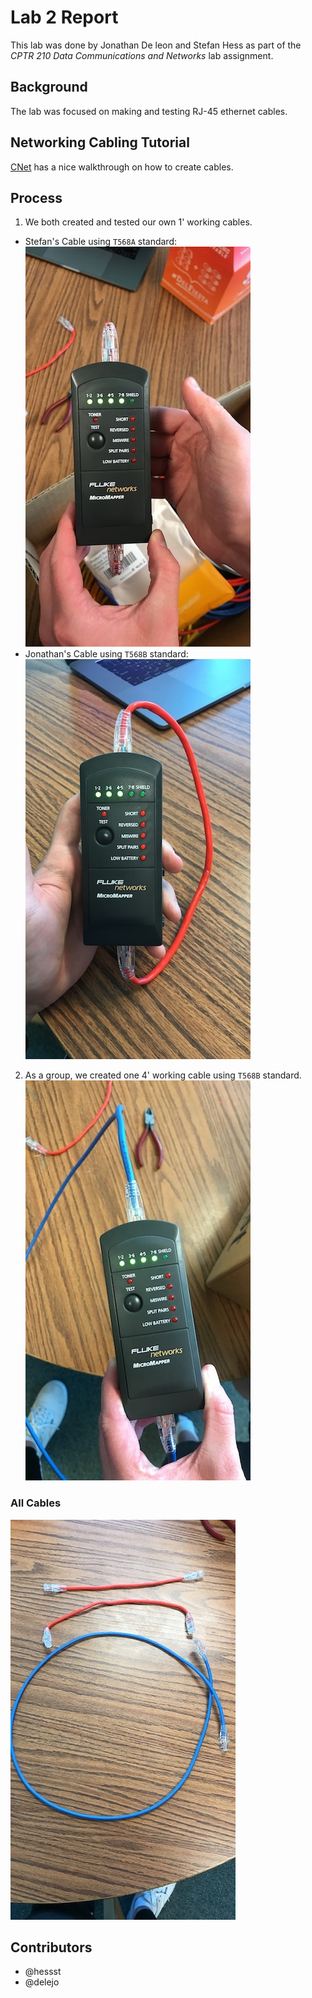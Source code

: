 # Lab 2 Report
This lab was done by Jonathan De leon and Stefan Hess as part of the *CPTR 210 Data Communications and Networks* lab assignment.

## Background
The lab was focused on making and testing RJ-45 ethernet cables.

## Networking Cabling Tutorial
[CNet](https://www.cnet.com/how-to/how-to-make-your-own-ethernet-cable/) has a nice walkthrough on how to create cables.

## Process
1. We both created and tested our own 1' working cables.
  * Stefan's Cable using `T568A` standard:   
![Stefan's Cable](./images/stefan_cable.jpg)
  * Jonathan's Cable using `T568B` standard:    
![Jonathan's Cable](./images/jonathan_cable.jpg)
2. As a group, we created one 4' working cable using `T568B` standard.  
![Team Cable](./images/team_cable.jpg)

### All Cables
![All Cables](./images/cables.jpg)

## Contributors
* @hessst
* @delejo
